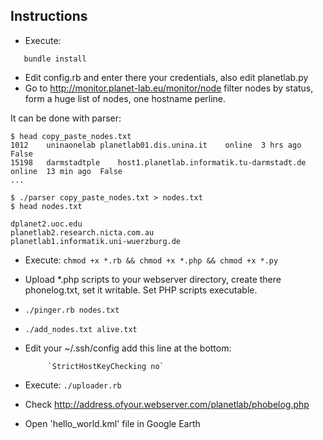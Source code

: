 ## Instructions

* Execute:

 ```gem install bundler
    bundle install
 ```

*  Edit config.rb and enter there your credentials, also edit planetlab.py 
*  Go to http://monitor.planet-lab.eu/monitor/node 
   filter nodes by status, form a huge list of nodes, one hostname perline.

It can be done with parser:

```
$ head copy_paste_nodes.txt 
1012	uninaonelab	planetlab01.dis.unina.it	online	3 hrs ago	False 
15198	darmstadtple	host1.planetlab.informatik.tu-darmstadt.de	online	13 min ago	False 
...

$ ./parser copy_paste_nodes.txt > nodes.txt
$ head nodes.txt 

dplanet2.uoc.edu 
planetlab2.research.nicta.com.au 
planetlab1.informatik.uni-wuerzburg.de 
```


* Execute:
  `chmod +x *.rb && chmod +x *.php && chmod +x *.py`
* Upload *.php scripts to your webserver directory, create there phonelog.txt, set it writable. Set PHP scripts executable.
* `./pinger.rb nodes.txt`
* `./add_nodes.txt alive.txt`
*  Edit your ~/.ssh/config add this line at the bottom:

			`StrictHostKeyChecking no`

* Execute: 
  `./uploader.rb`
* Check http://address.ofyour.webserver.com/planetlab/phobelog.php
* Open 'hello_world.kml' file in Google Earth
